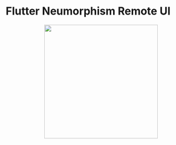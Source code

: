 # Flutter Neumorphism Remote UI

<p align="center">
  <img src="https://github.com/brinesoftwares/flutter_remote_ui/blob/main/screenshot.png?raw=true" width="300" >
</p>
